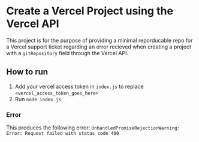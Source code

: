 # Create a Vercel Project using the Vercel API
This project is for the purpose of providing a minimal reporducable repo for a Vercel support ticket regarding an error recieved when creating a project with a ```gitRepository``` field through the Vercel API.

## How to run
1. Add your vercel access token in ```index.js``` to replace ```<vercel_access_token_goes_here>```
2. Run ```node index.js```

### Error
This produces the following error:
```UnhandledPromiseRejectionWarning: Error: Request failed with status code 400```

